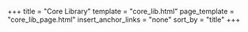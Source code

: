 +++
title = "Core Library"
template = "core_lib.html"
page_template = "core_lib_page.html"
insert_anchor_links = "none"
sort_by = "title"
+++
